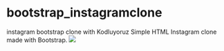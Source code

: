 # bootstrap_instagramclone
instagram bootstrap clone with Kodluyoruz
Simple HTML Instagram clone made with Bootstrap.
<img src="https://github.com/busracelikcioglu/bootstrap_instagramclone/img.PNG ">
